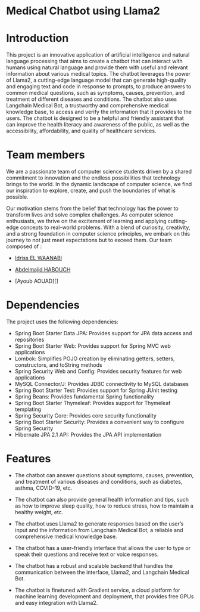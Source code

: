 # Medical Chatbot using Llama2
# Introduction 

This project is an innovative application of artificial intelligence and natural language processing that aims to create a chatbot that can interact with humans using natural language and provide them with useful and relevant information about various medical topics. The chatbot leverages the power of Llama2, a cutting-edge language model that can generate high-quality and engaging text and code in response to prompts, to produce answers to common medical questions, such as symptoms, causes, prevention, and treatment of different diseases and conditions. The chatbot also uses Langchain Medical Bot, a trustworthy and comprehensive medical knowledge base, to access and verify the information that it provides to the users. The chatbot is designed to be a helpful and friendly assistant that can improve the health literacy and awareness of the public, as well as the accessibility, affordability, and quality of healthcare services.

# Team members 
We are a passionate team of computer science students driven by a shared commitment to innovation and the endless possibilities that technology brings to the world. In the dynamic landscape of computer science, we find our inspiration to explore, create, and push the boundaries of what is possible.

Our motivation stems from the belief that technology has the power to transform lives and solve complex challenges. As computer science enthusiasts, we thrive on the excitement of learning and applying cutting-edge concepts to real-world problems. With a blend of curiosity, creativity, and a strong foundation in computer science principles, we embark on this journey to not just meet expectations but to exceed them.
Our team composed of : 

* [Idriss EL WAANABI](https://github.com/IDRISSELWAANABI)


* [Abdelmajid HABOUCH](https://github.com/mjiid)


* [Ayoub AOUAD][]

[link-id]: (https://github.com/your-username/healthcare-chatbot)

# Dependencies

The project uses the following dependencies:

* Spring Boot Starter Data JPA: Provides support for JPA data access and repositories
* Spring Boot Starter Web: Provides support for Spring MVC web applications
* Lombok: Simplifies POJO creation by eliminating getters, setters, constructors, and toString methods
* Spring Security Web and Config: Provides security features for web applications
* MySQL Connector/J: Provides JDBC connectivity to MySQL databases
* Spring Boot Starter Test: Provides support for Spring JUnit testing
* Spring Beans: Provides fundamental Spring functionality
* Spring Boot Starter Thymeleaf: Provides support for Thymeleaf templating
* Spring Security Core: Provides core security functionality
* Spring Boot Starter Security: Provides a convenient way to configure Spring Security
* Hibernate JPA 2.1 API: Provides the JPA API implementation







# Features
* The chatbot can answer questions about symptoms, causes, prevention, and treatment of various diseases and conditions, such as diabetes, asthma, COVID-19, etc.

* The chatbot can also provide general health information and tips, such as how to improve sleep quality, how to reduce stress, how to maintain a healthy weight, etc.

* The chatbot uses Llama2 to generate responses based on the user’s input and the information from Langchain Medical Bot, a reliable and comprehensive medical knowledge base.

* The chatbot has a user-friendly interface that allows the user to type or speak their questions and receive text or voice responses.

* The chatbot has a robust and scalable backend that handles the communication between the interface, Llama2, and Langchain Medical Bot.

* The chatbot is finetuned with Gradient service, a cloud platform for machine learning development and deployment, that provides free GPUs and easy integration with Llama2.

